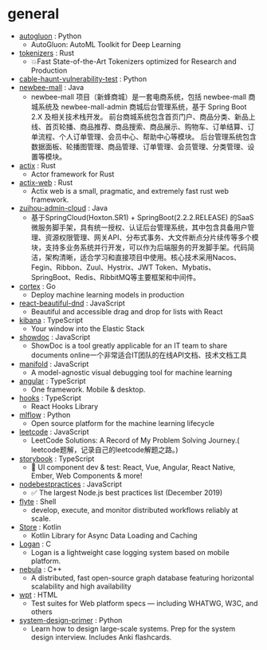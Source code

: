 # general
- [autogluon](https://github.com/awslabs/autogluon) : Python
  - AutoGluon: AutoML Toolkit for Deep Learning
- [tokenizers](https://github.com/huggingface/tokenizers) : Rust
  - 💥Fast State-of-the-Art Tokenizers optimized for Research and Production
- [cable-haunt-vulnerability-test](https://github.com/Lyrebirds/cable-haunt-vulnerability-test) : Python
- [newbee-mall](https://github.com/newbee-ltd/newbee-mall) : Java
  - newbee-mall 项目（新蜂商城）是一套电商系统，包括 newbee-mall 商城系统及 newbee-mall-admin 商城后台管理系统，基于 Spring Boot 2.X 及相关技术栈开发。 前台商城系统包含首页门户、商品分类、新品上线、首页轮播、商品推荐、商品搜索、商品展示、购物车、订单结算、订单流程、个人订单管理、会员中心、帮助中心等模块。 后台管理系统包含数据面板、轮播图管理、商品管理、订单管理、会员管理、分类管理、设置等模块。
- [actix](https://github.com/actix/actix) : Rust
  - Actor framework for Rust
- [actix-web](https://github.com/fafhrd91/actix-web) : Rust
  - Actix web is a small, pragmatic, and extremely fast rust web framework.
- [zuihou-admin-cloud](https://github.com/zuihou/zuihou-admin-cloud) : Java
  - 基于SpringCloud(Hoxton.SR1) + SpringBoot(2.2.2.RELEASE) 的SaaS 微服务脚手架，具有统一授权、认证后台管理系统，其中包含具备用户管理、资源权限管理、网关API、分布式事务、大文件断点分片续传等多个模块，支持多业务系统并行开发，可以作为后端服务的开发脚手架。代码简洁，架构清晰，适合学习和直接项目中使用。核心技术采用Nacos、Fegin、Ribbon、Zuul、Hystrix、JWT Token、Mybatis、SpringBoot、Redis、RibbitMQ等主要框架和中间件。
- [cortex](https://github.com/cortexlabs/cortex) : Go
  - Deploy machine learning models in production
- [react-beautiful-dnd](https://github.com/atlassian/react-beautiful-dnd) : JavaScript
  - Beautiful and accessible drag and drop for lists with React
- [kibana](https://github.com/elastic/kibana) : TypeScript
  - Your window into the Elastic Stack
- [showdoc](https://github.com/star7th/showdoc) : JavaScript
  - ShowDoc is a tool greatly applicable for an IT team to share documents online一个非常适合IT团队的在线API文档、技术文档工具
- [manifold](https://github.com/uber/manifold) : JavaScript
  - A model-agnostic visual debugging tool for machine learning
- [angular](https://github.com/angular/angular) : TypeScript
  - One framework. Mobile & desktop.
- [hooks](https://github.com/umijs/hooks) : TypeScript
  - React Hooks Library
- [mlflow](https://github.com/mlflow/mlflow) : Python
  - Open source platform for the machine learning lifecycle
- [leetcode](https://github.com/azl397985856/leetcode) : JavaScript
  - LeetCode Solutions: A Record of My Problem Solving Journey.( leetcode题解，记录自己的leetcode解题之路。)
- [storybook](https://github.com/storybookjs/storybook) : TypeScript
  - 📓 UI component dev & test: React, Vue, Angular, React Native, Ember, Web Components & more!
- [nodebestpractices](https://github.com/goldbergyoni/nodebestpractices) : JavaScript
  - ✅ The largest Node.js best practices list (December 2019)
- [flyte](https://github.com/lyft/flyte) : Shell
  - develop, execute, and monitor distributed workflows reliably at scale.
- [Store](https://github.com/dropbox/Store) : Kotlin
  - Kotlin Library for Async Data Loading and Caching
- [Logan](https://github.com/Meituan-Dianping/Logan) : C
  - Logan is a lightweight case logging system based on mobile platform.
- [nebula](https://github.com/vesoft-inc/nebula) : C++
  - A distributed, fast open-source graph database featuring horizontal scalability and high availability
- [wpt](https://github.com/web-platform-tests/wpt) : HTML
  - Test suites for Web platform specs — including WHATWG, W3C, and others
- [system-design-primer](https://github.com/donnemartin/system-design-primer) : Python
  - Learn how to design large-scale systems. Prep for the system design interview. Includes Anki flashcards.
